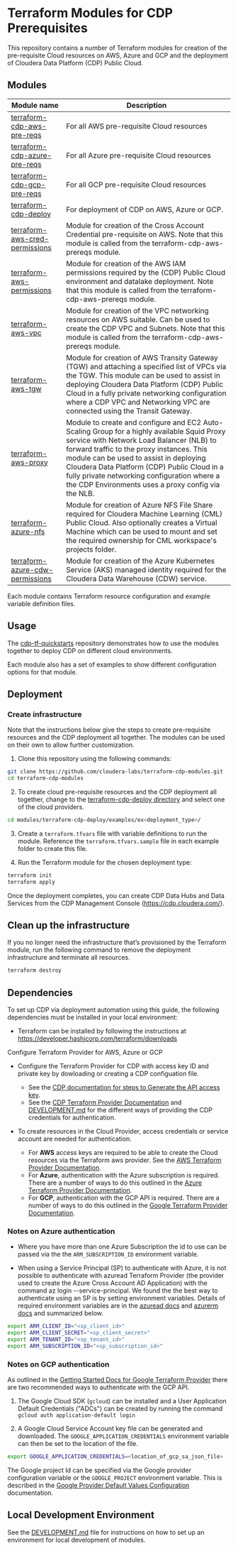 # Terraform Modules for CDP Prerequisites

This repository contains a number of Terraform modules for creation of the pre-requisite Cloud resources on AWS, Azure and GCP and the deployment of Cloudera Data Platform (CDP) Public Cloud.

## Modules

| Module name | Description |
| ----------- | ----------- |
| [terraform-cdp-aws-pre-reqs](modules/terraform-cdp-aws-pre-reqs/README.md) | For all AWS pre-requisite Cloud resources |
| [terraform-cdp-azure-pre-reqs](modules/terraform-cdp-azure-pre-reqs/README.md) | For all Azure pre-requisite Cloud resources |
| [terraform-cdp-gcp-pre-reqs](modules/terraform-cdp-gcp-pre-reqs/README.md) | For all GCP pre-requisite Cloud resources |
| [terraform-cdp-deploy](modules/terraform-cdp-deploy/README.md) | For deployment of CDP on AWS, Azure or GCP. |
| [terraform-aws-cred-permissions](modules/terraform-aws-cred-permissions/README.md) | Module for creation of the Cross Account Credential pre-requisite on AWS. Note that this module is called from the terraform-cdp-aws-prereqs module. |
| [terraform-aws-permissions](modules/terraform-aws-permissions/README.md) | Module for creation of the AWS IAM permissions required by the (CDP) Public Cloud environment and datalake deployment. Note that this module is called from the terraform-cdp-aws-prereqs module. |
| [terraform-aws-vpc](modules/terraform-aws-vpc/README.md) | Module for creation of the VPC networking resources on AWS suitable. Can be used to create the CDP VPC and Subnets. Note that this module is called from the terraform-cdp-aws-prereqs module. |
| [terraform-aws-tgw](modules/terraform-aws-tgw/README.md) | Module for creation of AWS Transity Gateway (TGW) and attaching a specified list of VPCs via the TGW. This module can be used to assist in deploying Cloudera Data Platform (CDP) Public Cloud in a fully private networking configuration where a CDP VPC and Networking VPC are connected using the Transit Gateway. |
| [terraform-aws-proxy](modules/terraform-aws-proxy/README.md) | Module to create and configure and EC2 Auto-Scaling Group for a highly available Squid Proxy service with Network Load Balancer (NLB) to forward traffic to the proxy instances. This module can be used to assist in deploying Cloudera Data Platform (CDP) Public Cloud in a fully private networking configuration where a the CDP Environments uses a proxy config via the NLB. |
| [terraform-azure-nfs](modules/terraform-azure-nfs/README.md) | Module for creation of Azure NFS File Share required for Cloudera Machine Learning (CML) Public Cloud. Also optionally creates a Virtual Machine which can be used to mount and set the required ownership for CML workspace's projects folder.|
| [terraform-azure-cdw-permissions](modules/terraform-azure-cdw-permissions/README.md) | Module for creation of the Azure Kubernetes Service (AKS) managed identity required for the Cloudera Data Warehouse (CDW) service.|

Each module contains Terraform resource configuration and example variable definition files.

## Usage

The [cdp-tf-quickstarts](https://github.com/cloudera-labs/cdp-tf-quickstarts) repository demonstrates how to use the modules together to deploy CDP on different cloud environments.

Each module also has a set of examples to show different configuration options for that module.

## Deployment

### Create infrastructure

Note that the instructions below give the steps to create pre-requisite resources and the CDP deployment all together. The modules can be used on their own to allow further customization.

1. Clone this repository using the following commands:

```bash
git clone https://github.com/cloudera-labs/terraform-cdp-modules.git
cd terraform-cdp-modules
```

2. To create cloud pre-requisite resources and the CDP deployment all together, change to the [terraform-cdp-deploy directory](./modules/terraform-cdp-deploy) and select one of the cloud providers.

```bash
cd modules/terraform-cdp-deploy/examples/ex<deployment_type>/
```

3. Create a `terraform.tfvars` file with variable definitions to run the module. Reference the `terraform.tfvars.sample` file in each example folder to create this file.

4. Run the Terraform module for the chosen deployment type:

```bash
terraform init
terraform apply
```

Once the deployment completes, you can create CDP Data Hubs and Data Services from the CDP Management Console (https://cdp.cloudera.com/).

## Clean up the infrastructure

If you no longer need the infrastructure that’s provisioned by the Terraform module, run the following command to remove the deployment infrastructure and terminate all resources.

```bash
terraform destroy
```

## Dependencies

To set up CDP via deployment automation using this guide, the following dependencies must be installed in your local environment:

* Terraform can be installed by following the instructions at https://developer.hashicorp.com/terraform/downloads

Configure Terraform Provider for AWS, Azure or GCP

* Configure the Terraform Provider for CDP with access key ID and private key by dowloading or creating a CDP configuation file.
  * See the [CDP documentation for steps to Generate the API access key](https://docs.cloudera.com/cdp-public-cloud/cloud/cli/topics/mc-cli-generating-an-api-access-key.html).
  * See the [CDP Terraform Provider Documentation](https://registry.terraform.io/providers/cloudera/cdp/latest/docs#authentication) and [DEVELOPMENT.md](./DEVELOPMENT.md) for the different ways of providing the CDP credentials for authentication.
  
* To create resources in the Cloud Provider, access credentials or service account are needed for authentication.
  * For **AWS** access keys are required to be able to create the Cloud resources via the Terraform aws provider. See the [AWS Terraform Provider Documentation](https://registry.terraform.io/providers/hashicorp/aws/latest/docs#authentication-and-configuration).
  * For **Azure**, authentication with the Azure subscription is required. There are a number of ways to do this outlined in the [Azure Terraform Provider Documentation](https://registry.terraform.io/providers/hashicorp/azurerm/latest/docs#authenticating-to-azure).
  * For **GCP**, authentication with the GCP API is required. There are a number of ways to do this outlined in the [Google Terraform Provider Documentation](https://registry.terraform.io/providers/hashicorp/google/latest/docs/guides/provider_reference#authentication).

### Notes on Azure authentication

* Where you have more than one Azure Subscription the id to use can be passed via the the `ARM_SUBSCRIPTION_ID` environment variable.

* When using a Service Principal (SP) to authenticate with Azure, it is not possible to authenticate with azuread Terraform Provider (the provider used to create the Azure Cross Account AD Application) with the command az login --service-principal. We found the the best way to authenticate using an SP is by setting environment variables. Details of required environment variables are in the [azuread docs](https://registry.terraform.io/providers/hashicorp/azuread/latest/docs/guides/service_principal_client_secret#environment-variables) and [azurerm docs](https://registry.terraform.io/providers/hashicorp/azurerm/latest/docs/guides/service_principal_client_secret#configuring-the-service-principal-in-terraform) and summarized below.
```bash
export ARM_CLIENT_ID="<sp_client_id>"
export ARM_CLIENT_SECRET="<sp_client_secret>"
export ARM_TENANT_ID="<sp_tenant_id>"
export ARM_SUBSCRIPTION_ID="<sp_subscription_id>" 
```

### Notes on GCP authentication

As outlined in the [Getting Started Docs for Google Terraform Provider](https://registry.terraform.io/providers/hashicorp/google/latest/docs/guides/getting_started#adding-credentials) there are two recommended ways to authenticate with the GCP API.

1. The Google Cloud SDK (`gcloud`) can be installed and a User Application Default Credentials ("ADCs") can be created by running the command `gcloud auth application-default login`

2. A Google Cloud Service Account key file can be generated and downloaded. The `GOOGLE_APPLICATION_CREDENTIALS` environment variable can then be set to the location of the file.
```bash
export GOOGLE_APPLICATION_CREDENTIALS=<location_of_gcp_sa_json_file>
```

The Google project Id can be specified via the Google provider configuration variable or the `GOOGLE_PROJECT` environment variable. This is described in the [Google Provider Default Values Configuration](https://registry.terraform.io/providers/hashicorp/google/latest/docs/guides/provider_reference#provider-default-values-configuration) documentation.

## Local Development Environment

See the [DEVELOPMENT.md](./DEVELOPMENT.md) file for instructions on how to set up an environment for local development of modules.